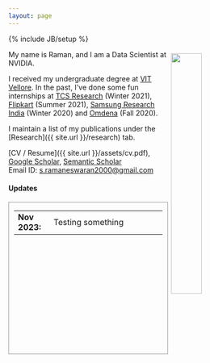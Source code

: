```yaml
---
layout: page
---
```

{% include JB/setup %}

<img style="float: right; width: 35%; padding: 6px;" src=" {{ site.url }}/assets/IMG_1403.jpg">

My name is Raman, and I am a Data Scientist at NVIDIA. 

I received my undergraduate degree at [VIT Vellore](http://iitb.ac.in). In the past, I've done some fun internships at [TCS Research](https://www.tcs.com/what-we-do/research) (Winter 2021), [Flipkart](https://www.flipkart.com/) (Summer 2021), [Samsung Research India](https://research.samsung.com/sri-b) (Winter 2020) and [Omdena](https://omdena.com) (Fall 2020).

I maintain a list of my publications under the [Research]({{ site.url }}/research) tab.

[CV / Resume]({{ site.url }}/assets/cv.pdf), [Google Scholar](https://scholar.google.com/citations?hl=en&user=YIhHxbwAAAAJ), [Semantic Scholar](https://www.semanticscholar.org/author/S-Ramaneswaran/2218454024)  
Email ID: [s.ramaneswaran2000@gmail.com](mailto:s.ramaneswaran2000@gmail.com)  

#### Updates

<div style="height:300px;overflow:auto; border:1px solid #999; padding-left: 0.7em; padding-right: 0.7em">
<table>
<col width="100px">
<col width="650px">
  <tr><td><b>Nov 2023:</b></td><td>Testing something</td></tr>
  